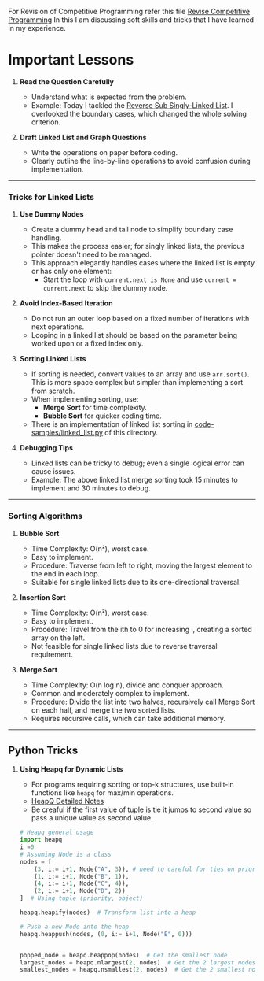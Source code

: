 For Revision of Competitive Programming refer this file [Revise Competitive Programming](./Revise_CompetiveProgramming.md)
In this I am discussing soft skills and tricks that I have learned in my experience.

# Important Lessons
1. **Read the Question Carefully**
   - Understand what is expected from the problem.
   - Example: Today I tackled the [Reverse Sub Singly-Linked List](https://leetcode.com/problems/reverse-linked-list-ii/?envType=problem-list-v2&envId=linked-list). I overlooked the boundary cases, which changed the whole solving criterion.

2. **Draft Linked List and Graph Questions**
   - Write the operations on paper before coding.
   - Clearly outline the line-by-line operations to avoid confusion during implementation.

---

### Tricks for Linked Lists

1. **Use Dummy Nodes**
   - Create a dummy head and tail node to simplify boundary case handling.
   - This makes the process easier; for singly linked lists, the previous pointer doesn't need to be managed.
   - This approach elegantly handles cases where the linked list is empty or has only one element:
     - Start the loop with `current.next is None` and use `current = current.next` to skip the dummy node.

2. **Avoid Index-Based Iteration**
   - Do not run an outer loop based on a fixed number of iterations with next operations.
   - Looping in a linked list should be based on the parameter being worked upon or a fixed index only.

3. **Sorting Linked Lists**
   - If sorting is needed, convert values to an array and use `arr.sort()`. This is more space complex but simpler than implementing a sort from scratch.
   - When implementing sorting, use:
     - **Merge Sort** for time complexity.
     - **Bubble Sort** for quicker coding time.
   - There is an implementation of linked list sorting in [code-samples/linked_list.py](./code_samples/linked_list.py) of this directory.

4. **Debugging Tips**
   - Linked lists can be tricky to debug; even a single logical error can cause issues.
   - Example: The above linked list merge sorting took 15 minutes to implement and 30 minutes to debug.

---

### Sorting Algorithms

1. **Bubble Sort** 
   - Time Complexity: O(n²), worst case.
   - Easy to implement.
   - Procedure: Traverse from left to right, moving the largest element to the end in each loop.
   - Suitable for single linked lists due to its one-directional traversal.

2. **Insertion Sort** 
   - Time Complexity: O(n²), worst case.
   - Easy to implement.
   - Procedure: Travel from the ith to 0 for increasing i, creating a sorted array on the left.
   - Not feasible for single linked lists due to reverse traversal requirement.

3. **Merge Sort** 
   - Time Complexity: O(n log n), divide and conquer approach.
   - Common and moderately complex to implement.
   - Procedure: Divide the list into two halves, recursively call Merge Sort on each half, and merge the two sorted lists.
   - Requires recursive calls, which can take additional memory.

---

## Python Tricks

1. **Using Heapq for Dynamic Lists**
   - For programs requiring sorting or top-k structures, use built-in functions like `heapq` for max/min operations.
   - [HeapQ Detailed Notes](./heapq_python_tutorial.md)
   - Be creaful if the first value of tuple is tie it jumps to second value so pass a unique value as second value.

   ```python
   # Heapq general usage 
   import heapq
   i =0
   # Assuming Node is a class
   nodes = [
       (3, i:= i+1, Node("A", 3)), # need to careful for ties on priority it will throw error
       (1, i:= i+1, Node("B", 1)),
       (4, i:= i+1, Node("C", 4)),
       (2, i:= i+1, Node("D", 2))
   ]  # Using tuple (priority, object)
   
   heapq.heapify(nodes)  # Transform list into a heap
   
   # Push a new Node into the heap
   heapq.heappush(nodes, (0, i:= i+1, Node("E", 0)))

   
   popped_node = heapq.heappop(nodes)  # Get the smallest node
   largest_nodes = heapq.nlargest(2, nodes)  # Get the 2 largest nodes
   smallest_nodes = heapq.nsmallest(2, nodes)  # Get the 2 smallest nodes
   ```